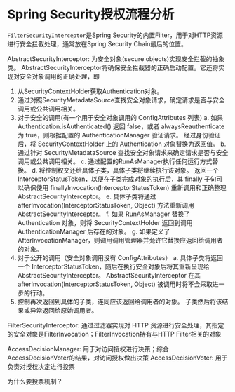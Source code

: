 # Spring Security授权流程分析

`FilterSecurityInterceptor`是Spring Security的内置Filter，用于对HTTP资源进行安全拦截处理，通常放在Spring Security Chain最后的位置。



AbstractSecurityInterceptor: 为安全对象(secure objects)实现安全拦截的抽象类。
AbstractSecurityInterceptor将确保安全拦截器的正确启动配置。它还将实现对安全对象调用的正确处理，即

1. 从SecurityContextHolder获取Authentication对象。
2. 通过对照SecurityMetadataSource查找安全对象请求，确定请求是否与安全调用或公共调用相关。
3. 对于安全的调用(有一个用于安全对象调用的 ConfigAttributes 列表)
    a. 如果 Authentication.isAuthenticated() 返回 false，或者 alwaysReauthenticate 为 true，则根据配置的 AuthenticationManager 验证请求。 经过身份验证后，将 SecurityContextHolder 上的 Authentication 对象替换为返回值。
    b. 通过针对 SecurityMetadataSource 查找安全对象请求来确定请求是否与安全调用或公共调用相关。
    c. 通过配置的RunAsManager执行任何运行方式替换。
    d. 将控制权交还给具体子类，具体子类将继续执行该对象。 返回一个 InterceptorStatusToken，以便在子类完成对象的执行后，其 finally 子句可以确保使用 finallyInvocation(InterceptorStatusToken) 重新调用和正确整理 AbstractSecurityInterceptor。
    e. 具体子类将通过 afterInvocation(InterceptorStatusToken, Object) 方法重新调用 AbstractSecurityInterceptor。
    f. 如果 RunAsManager 替换了 Authentication 对象，则将 SecurityContextHolder 返回到调用 AuthenticationManager 后存在的对象。
    g. 如果定义了 AfterInvocationManager，则调用调用管理器并允许它替换应返回给调用者的对象。
4. 对于公开的调用（安全对象调用没有 ConfigAttributes）
    a. 具体子类将返回一个 InterceptorStatusToken，随后在执行安全对象后将其重新呈现给 AbstractSecurityInterceptor。 AbstractSecurityInterceptor 在其 afterInvocation(InterceptorStatusToken, Object) 被调用时将不会采取进一步的行动。
5. 控制再次返回到具体的子类，连同应该返回给调用者的对象。 子类然后将该结果或异常返回给原始调用者。


FilterSecurityInterceptor: 通过过滤器实现对 HTTP 资源进行安全处理，其指定的安全对象是FilterInvocation；FilterInvocation持有与HTTP Filter相关的对象

AccessDecisionManager: 用于对访问授权进行决策；综合AccessDecisionVoter的结果，对访问授权做出决策
AccessDecisionVoter: 用于负责对授权决定进行投票




为什么要投票机制？
